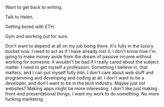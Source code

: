 Want to get back to writing.

Talk to Helen.

Getting bored with ETH.

Gym and working out for sure.

Don't want to depend at all on my job being there. It's fully in the luxury bucket now. I need to act as if I have already lost it. I don't know how I'm going to make money aside from the dream of passive income without working for someone. It wouldn't be bad if I really cared about the subject matter. I need to get myself a profession. Something I believe in, that matters, and I can put myself fully into. I don't care about web stuff and programming and developing and coding at all. I don't want to be a developer, and don't want to be in the tech industry. Maybe just not websites? Making apps might be more interesting. I don't like just making front-end presentational things. I want my work to do something. No more fucking marketing.
